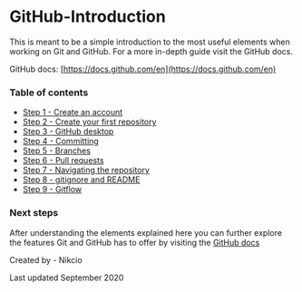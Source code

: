 # GitHub-Introduction

This is meant to be a simple introduction to the most useful elements when working on Git and GitHub. For a more in-depth guide visit the GitHub docs.

GitHub docs: [https://docs.github.com/en](https://docs.github.com/en)


### Table of contents

* [Step 1 - Create an account](/Step%201%20-%20Create%20an%20account/README.md)
* [Step 2 - Create your first repository](Step%202%20-%20Create%20your%20first%20repository/README.md)
* [Step 3 - GitHub desktop](Step%203%20-%20GitHub%20desktop/README.md)
* [Step 4 - Committing](Step%204%20-%20Committing/README.md)
* [Step 5 - Branches](Step%205%20-%20Branches/README.md)
* [Step 6 - Pull requests](Step%206%20-%20Pull%20requests/README.md)
* [Step 7 - Navigating the repository](Step%207%20-%20Navigating%20the%20repository/README.md)
* [Step 8 - gitignore and README](Step%208%20-%20gitignore%20and%20README/README.md)
* [Step 9 - Gitflow](Step%209%20-%20Gitflow/README.md)

### Next steps

After understanding the elements explained here you can further explore the features Git and GitHub has to offer by visiting the [GitHub docs](http://docs.github.com/en)


Created by - Nikcio

Last updated September 2020
